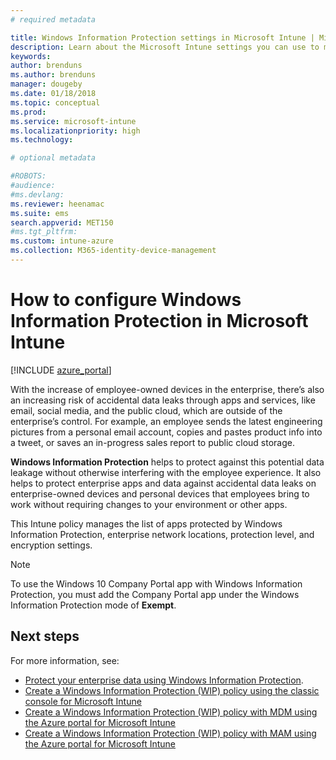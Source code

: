 ```yaml
---
# required metadata

title: Windows Information Protection settings in Microsoft Intune | Microsoft Intune
description: Learn about the Microsoft Intune settings you can use to manage Windows Information Protection.
keywords:
author: brenduns
ms.author: brenduns
manager: dougeby
ms.date: 01/18/2018
ms.topic: conceptual
ms.prod:
ms.service: microsoft-intune
ms.localizationpriority: high
ms.technology:

# optional metadata

#ROBOTS:
#audience:
#ms.devlang:
ms.reviewer: heenamac
ms.suite: ems
search.appverid: MET150
#ms.tgt_pltfrm:
ms.custom: intune-azure
ms.collection: M365-identity-device-management
---
```


# How to configure Windows Information Protection in Microsoft Intune

[!INCLUDE [azure_portal](./includes/azure_portal.md)]

With the increase of employee-owned devices in the enterprise, there’s also an increasing risk of accidental data leaks through apps and services, like email, social media, and the public cloud, which are outside of the enterprise’s control. For example, an employee sends the latest engineering pictures from a personal email account, copies and pastes product info into a tweet, or saves an in-progress sales report to public cloud storage.

**Windows Information Protection** helps to protect against this potential data leakage without otherwise interfering with the employee experience. It also helps to protect enterprise apps and data against accidental data leaks on enterprise-owned devices and personal devices that employees bring to work without requiring changes to your environment or other apps.

This Intune policy manages the list of apps protected by Windows Information Protection, enterprise network locations, protection level, and encryption settings.

>[!NOTE]
> To use the Windows 10 Company Portal app with Windows Information Protection, you must add the Company Portal app under the Windows Information Protection mode of **Exempt**. 

## Next steps
For more information, see:
-  [Protect your enterprise data using Windows Information Protection](https://technet.microsoft.com/itpro/windows/keep-secure/protect-enterprise-data-using-wip).
- [Create a Windows Information Protection (WIP) policy using the classic console for Microsoft Intune](https://docs.microsoft.com/windows/threat-protection/windows-information-protection/create-wip-policy-using-intune)
- [Create a Windows Information Protection (WIP) policy with MDM using the Azure portal for Microsoft Intune](https://docs.microsoft.com/windows/threat-protection/windows-information-protection/create-wip-policy-using-intune-azure)
- [Create a Windows Information Protection (WIP) policy with MAM using the Azure portal for Microsoft Intune](https://docs.microsoft.com/windows/threat-protection/windows-information-protection/create-wip-policy-using-mam-intune-azure)
